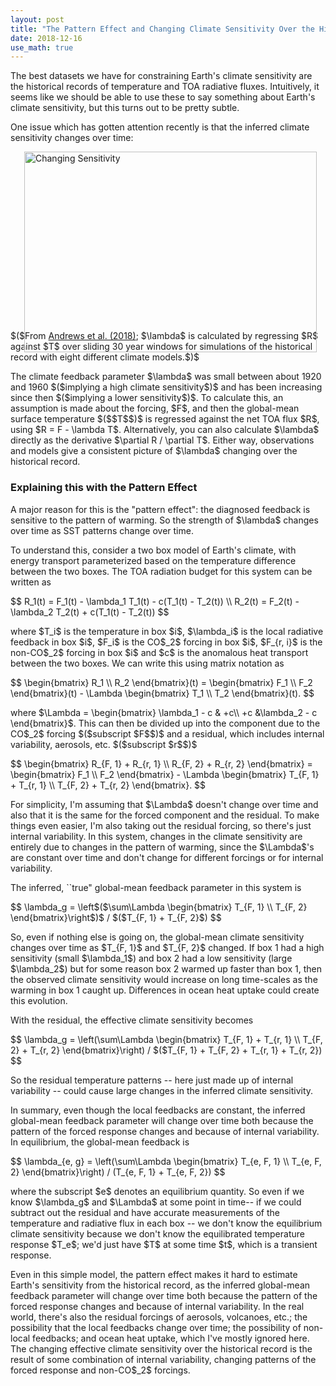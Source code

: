 ```yaml
---
layout: post
title: "The Pattern Effect and Changing Climate Sensitivity Over the Historical Record"
date: 2018-12-16
use_math: true
---
```


<p>The best datasets we have for constraining Earth's climate sensitivity are the historical records of temperature and TOA radiative fluxes. Intuitively, it seems like we should be able to use these to say something about Earth's climate sensitivity, but this turns out to be pretty subtle.</p>

<p>One issue which has gotten attention recently is that the inferred climate sensitivity changes over time:</p>

<img src="http://nicklutsko.github.io/notes/images/changing_sensitivity.png" alt="Changing Sensitivity" style="position:absolute; left:250px; width:468px;height:321px;" class="center">
<br /><br /><br /><br /><br /><br /><br /><br /><br /><br /><br /><br /><br /><br /><br /><br />
<p>$($From <a href="https://agupubs.onlinelibrary.wiley.com/doi/abs/10.1029/2018GL078887">Andrews et al. (2018)</a>; $\lambda$ is calculated by regressing $R$ against $T$ over sliding 30 year windows for simulations of the historical record with eight different climate models.$)$</p>

<p>The climate feedback parameter $\lambda$ was small between about 1920 and 1960 $($implying a high climate sensitivity$)$ and has been increasing since then $($implying a lower sensitivity$)$. To calculate this, an assumption is made about the forcing, $F$, and then the global-mean surface temperature $($$T$$)$ is regressed against the net TOA flux $R$, using $R = F - \lambda T$. Alternatively, you can also calculate $\lambda$ directly as the derivative $\partial R / \partial T$. Either way, observations and models give a consistent picture of $\lambda$ changing over the historical record.</p>

<h3>Explaining this with the Pattern Effect</h3>

<p>A major reason for this is the "pattern effect": the diagnosed feedback is sensitive to the pattern of warming. So the strength of $\lambda$ changes over time as SST patterns change over time.</p> 

<p>To understand this, consider a two box model of Earth's climate, with energy transport parameterized based on the temperature difference between the two boxes. The TOA radiation budget for this system can be written as</p>
$$
R_1(t) = F_1(t) - \lambda_1 T_1(t) - c(T_1(t) - T_2(t)) \\
R_2(t) = F_2(t) - \lambda_2 T_2(t) + c(T_1(t) - T_2(t))
$$
<p>where $T_i$ is the temperature in box $i$, $\lambda_i$ is the local radiative feedback in box $i$, $F_i$ is the CO$_2$ forcing in box $i$, $F_{r, i}$ is the non-CO$_2$ forcing in box $i$ and $c$ is the anomalous heat transport between the two boxes. We can write this using matrix notation as</p>
$$
\begin{bmatrix}
    R_1 \\
    R_2
\end{bmatrix}(t)
=
\begin{bmatrix}
    F_1 \\
    F_2
\end{bmatrix}(t)
-
\Lambda
\begin{bmatrix}
    T_1 \\
    T_2
\end{bmatrix}(t).
$$
<p>where $\Lambda = \begin{bmatrix}
    \lambda_1 - c & +c\\
    +c  &\lambda_2 - c
\end{bmatrix}$. This can then be divided up into the component due to the CO$_2$ forcing $($subscript $F$$)$ and a residual, which includes internal variability, aerosols, etc. $($subscript $r$$)$</p>
$$
\begin{bmatrix}
    R_{F, 1} + R_{r, 1} \\
    R_{F, 2} + R_{r, 2}
\end{bmatrix}
=
\begin{bmatrix}
    F_1 \\
    F_2
\end{bmatrix}
-
\Lambda
\begin{bmatrix}
    T_{F, 1} + T_{r, 1} \\
    T_{F, 2} + T_{r, 2}
\end{bmatrix}.
$$
<p>For simplicity, I'm assuming that $\Lambda$ doesn't change over time and also that it is the same for the forced component and the residual. To make things even easier, I'm also taking out the residual forcing, so there's just internal variability. In this system, changes in the climate sensitivity are entirely due to changes in the pattern of warming, since the $\Lambda$'s are constant over time and don't change for different forcings or for internal variability.</p>

<p>The inferred, ``true" global-mean feedback parameter in this system is</p> 
$$
\lambda_g = \left$($\sum\Lambda \begin{bmatrix}
    T_{F, 1} \\
    T_{F, 2}
\end{bmatrix}\right$)$ / $($T_{F, 1} + T_{F, 2}$)
$$
<p>So, even if nothing else is going on, the global-mean climate sensitivity changes over time as $T_{F, 1}$ and $T_{F, 2}$ changed. If box 1 had a high sensitivity (small $\lambda_1$) and box 2 had a low sensitivity (large $\lambda_2$) but for some reason box 2 warmed up faster than box 1, then the observed climate sensitivity would increase on long time-scales as the warming in box 1 caught up. Differences in ocean heat uptake could create this evolution.</p>

<p>With the residual, the effective climate sensitivity becomes</p>
$$
\lambda_g = \left(\sum\Lambda \begin{bmatrix}
    T_{F, 1} + T_{r, 1} \\
    T_{F, 2} + T_{r, 2}
\end{bmatrix}\right) / $($T_{F, 1} + T_{F, 2} + T_{r, 1} + T_{r, 2})
$$
<p>So the residual temperature patterns -- here just made up of internal variability -- could cause large changes in the inferred climate sensitivity.</p>

<p>In summary, even though the local feedbacks are constant, the inferred global-mean feedback parameter will change over time both because the pattern of the forced response changes and because of internal variability. In equilibrium, the global-mean feedback is</p> 
$$
\lambda_{e, g} = \left(\sum\Lambda \begin{bmatrix}
    T_{e, F, 1} \\
    T_{e, F, 2}
\end{bmatrix}\right) / (T_{e, F, 1} + T_{e, F, 2})
$$
<p>where the subscript $e$ denotes an equilibrium quantity. So even if we know $\lambda_g$ and $\Lambda$ at some point in time-- if we could subtract out the residual and have accurate measurements of the temperature and radiative flux in each box -- we don't know the equilibrium climate sensitivity because we don't know the equilibrated temperature response $T_e$; we'd just have $T$ at some time $t$, which is a transient response.</p>

<p>Even in this simple model, the pattern effect makes it hard to estimate Earth's sensitivity from the historical record, as the inferred global-mean feedback parameter will change over time both because the pattern of the forced response changes and because of internal variability. In the real world, there's also the residual forcings of aerosols, volcanoes, etc.; the possibility that the local feedbacks change over time; the possibility of non-local feedbacks; and ocean heat uptake, which I've mostly ignored here. The changing effective climate sensitivity over the historical record is the result of some combination of internal variability, changing patterns of the forced response and non-CO$_2$ forcings.</p> 













